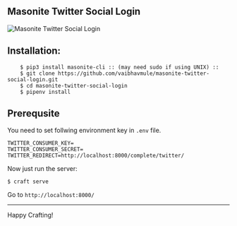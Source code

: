 ## Masonite Twitter Social Login

![Masonite Twitter Social Login](https://i.imgur.com/lVjnwSN.jpg)
## Installation:

```
    $ pip3 install masonite-cli :: (may need sudo if using UNIX) ::
    $ git clone https://github.com/vaibhavmule/masonite-twitter-social-login.git
    $ cd masonite-twitter-social-login
    $ pipenv install
```

## Prerequsite

You need to set follwing environment key in `.env` file.

```
TWITTER_CONSUMER_KEY=
TWITTER_CONSUMER_SECRET=
TWITTER_REDIRECT=http://localhost:8000/complete/twitter/
```

Now just run the server:

```
$ craft serve
```


Go to `http://localhost:8000/`
****


Happy Crafting!
